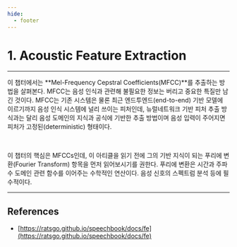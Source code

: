 ```yaml
---
hide:
  - footer
---
```


# 1. Acoustic Feature Extraction

---

이 챕터에서는 **Mel-Frequency Cepstral Coefficients(MFCC)**를 추출하는 방법을 살펴본다. MFCC는 음성 인식과 관련해 불필요한 정보는 버리고 중요한 특질만 남긴 것이다. MFCC는 기존 시스템은 물론 최근 엔드투엔드(end-to-end) 기반 모델에 이르기까지 음성 인식 시스템에 널리 쓰이는 피처인데, 뉴럴네트워크 기반 피처 추출 방식과는 달리 음성 도메인의 지식과 공식에 기반한 추출 방법이며 음성 입력이 주어지면 피처가 고정된(deterministic) 형태이다.

<br/>

이 챕터의 핵심은 MFCCs인데, 이 아티클을 읽기 전에 그의 기반 지식이 되는 푸리에 변환(Fourier Transform) 항목을 먼저 읽어보시기를 권한다. 푸리에 변환은 시간과 주파수 도메인 관련 함수를 이어주는 수학적인 연산이다. 음성 신호의 스펙트럼 분석 등에 필수적이다.

---

## References

- [https://ratsgo.github.io/speechbook/docs/fe](https://ratsgo.github.io/speechbook/docs/fe)
